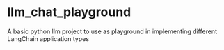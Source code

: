 # llm_chat_playground
A basic python llm project to use as playground in implementing different LangChain application types
